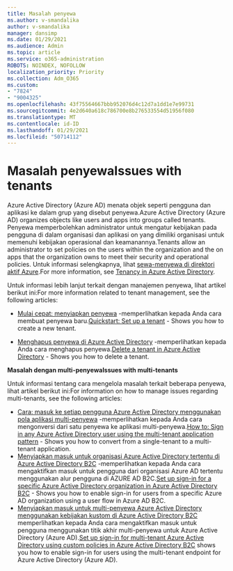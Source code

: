 ```yaml
---
title: Masalah penyewa
ms.author: v-smandalika
author: v-smandalika
manager: dansimp
ms.date: 01/29/2021
ms.audience: Admin
ms.topic: article
ms.service: o365-administration
ROBOTS: NOINDEX, NOFOLLOW
localization_priority: Priority
ms.collection: Adm_O365
ms.custom:
- "7824"
- "9004325"
ms.openlocfilehash: 43f75564667bbb952076d4c12d7a1dd1e7e99731
ms.sourcegitcommit: 4e2d640a618c786700e8b276533554d51956f080
ms.translationtype: MT
ms.contentlocale: id-ID
ms.lasthandoff: 01/29/2021
ms.locfileid: "50714112"
---
```

# <a name="issues-with-tenants"></a><span data-ttu-id="9a819-102">Masalah penyewa</span><span class="sxs-lookup"><span data-stu-id="9a819-102">Issues with tenants</span></span>

<span data-ttu-id="9a819-103">Azure Active Directory (Azure AD) menata objek seperti pengguna dan aplikasi ke dalam grup yang disebut penyewa.</span><span class="sxs-lookup"><span data-stu-id="9a819-103">Azure Active Directory (Azure AD) organizes objects like users and apps into groups called tenants.</span></span> <span data-ttu-id="9a819-104">Penyewa memperbolehkan administrator untuk mengatur kebijakan pada pengguna di dalam organisasi dan aplikasi on yang dimiliki organisasi untuk memenuhi kebijakan operasional dan keamanannya.</span><span class="sxs-lookup"><span data-stu-id="9a819-104">Tenants allow an administrator to set policies on the users within the organization and the on apps that the organization owns to meet their security and operational policies.</span></span> <span data-ttu-id="9a819-105">Untuk informasi selengkapnya, lihat [sewa-menyewa di direktori aktif Azure](https://docs.microsoft.com/azure/active-directory/develop/single-and-multi-tenant-apps).</span><span class="sxs-lookup"><span data-stu-id="9a819-105">For more information, see [Tenancy in Azure Active Directory](https://docs.microsoft.com/azure/active-directory/develop/single-and-multi-tenant-apps).</span></span>

<span data-ttu-id="9a819-106">Untuk informasi lebih lanjut terkait dengan manajemen penyewa, lihat artikel berikut ini:</span><span class="sxs-lookup"><span data-stu-id="9a819-106">For more information related to tenant management, see the following articles:</span></span>

- <span data-ttu-id="9a819-107">[Mulai cepat: menyiapkan penyewa](https://docs.microsoft.com/azure/active-directory/develop/quickstart-create-new-tenant) -memperlihatkan kepada Anda cara membuat penyewa baru.</span><span class="sxs-lookup"><span data-stu-id="9a819-107">[Quickstart: Set up a tenant](https://docs.microsoft.com/azure/active-directory/develop/quickstart-create-new-tenant) - Shows you how to create a new tenant.</span></span>

- <span data-ttu-id="9a819-108">[Menghapus penyewa di Azure Active Directory](https://docs.microsoft.com/azure/active-directory/enterprise-users/directory-delete-howto) -memperlihatkan kepada Anda cara menghapus penyewa.</span><span class="sxs-lookup"><span data-stu-id="9a819-108">[Delete a tenant in Azure Active Directory](https://docs.microsoft.com/azure/active-directory/enterprise-users/directory-delete-howto) - Shows you how to delete a tenant.</span></span>

<span data-ttu-id="9a819-109">**Masalah dengan multi-penyewa**</span><span class="sxs-lookup"><span data-stu-id="9a819-109">**Issues with multi-tenants**</span></span>

<span data-ttu-id="9a819-110">Untuk informasi tentang cara mengelola masalah terkait beberapa penyewa, lihat artikel berikut ini:</span><span class="sxs-lookup"><span data-stu-id="9a819-110">For information on how to manage issues regarding multi-tenants, see the following articles:</span></span>

- <span data-ttu-id="9a819-111">[Cara: masuk ke setiap pengguna Azure Active Directory menggunakan pola aplikasi multi-penyewa](https://docs.microsoft.com/azure/active-directory/develop/howto-convert-app-to-be-multi-tenant) -memperlihatkan kepada Anda cara mengonversi dari satu penyewa ke aplikasi multi-penyewa.</span><span class="sxs-lookup"><span data-stu-id="9a819-111">[How to: Sign in any Azure Active Directory user using the multi-tenant application pattern](https://docs.microsoft.com/azure/active-directory/develop/howto-convert-app-to-be-multi-tenant) - Shows you how to convert from a single-tenant to a multi-tenant application.</span></span>
- <span data-ttu-id="9a819-112">[Menyiapkan masuk untuk organisasi Azure Active Directory tertentu di Azure Active Directory B2C](https://docs.microsoft.com/azure/active-directory-b2c/identity-provider-azure-ad-single-tenant?pivots=b2c-user-flow) -memperlihatkan kepada Anda cara mengaktifkan masuk untuk pengguna dari organisasi Azure AD tertentu menggunakan alur pengguna di AZURE AD B2C.</span><span class="sxs-lookup"><span data-stu-id="9a819-112">[Set up sign-in for a specific Azure Active Directory organization in Azure Active Directory B2C](https://docs.microsoft.com/azure/active-directory-b2c/identity-provider-azure-ad-single-tenant?pivots=b2c-user-flow) - Shows you how to enable sign-in for users from a specific Azure AD organization using a user flow in Azure AD B2C.</span></span>
- <span data-ttu-id="9a819-113">[Menyiapkan masuk untuk multi-penyewa Azure Active Directory menggunakan kebijakan kustom di Azure Active Directory B2C](https://docs.microsoft.com/azure/active-directory-b2c/identity-provider-azure-ad-multi-tenant?pivots=b2c-custom-policy)  memperlihatkan kepada Anda cara mengaktifkan masuk untuk pengguna menggunakan titik akhir multi-penyewa untuk Azure Active Directory (Azure AD).</span><span class="sxs-lookup"><span data-stu-id="9a819-113">[Set up sign-in for multi-tenant Azure Active Directory using custom policies in Azure Active Directory B2C](https://docs.microsoft.com/azure/active-directory-b2c/identity-provider-azure-ad-multi-tenant?pivots=b2c-custom-policy)  shows you how to enable sign-in for users using the multi-tenant endpoint for Azure Active Directory (Azure AD).</span></span>






